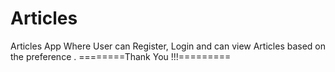 # Articles
Articles App Where User can Register, Login and can view Articles based on the preference . 
========Thank You !!!=========
